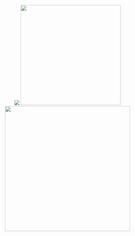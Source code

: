 <div align="center">
<a href="https://github.com/SSTagX"><img src="https://github-widgetbox.vercel.app/api/profile?username=SSTagX&data=followers,repositories,stars,commits&theme=darkmode"></a>
<a href="https://github.com/SSTagX"><img width=320 src="https://github-widgetbox.vercel.app/api/skills?tools=c,js,html,css,json,nodejs,prettier,markdown,mongodb,npm,git,,&theme=dark&includeNames=true"></a>
<a href="https://discord.com/users/644493634640674819"><img width=400 src="https://lanyard.cnrad.dev/api/644493634640674819?hideDiscrim=true"></a>
</div>
